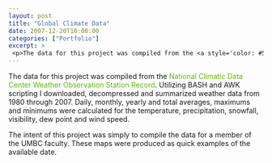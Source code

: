 ```yaml
---
layout: post
title: "Global Climate Data"
date: 2007-12-20T10:00:00
categories: ["Portfolio"]
excerpt: >
 <p>The data for this project was compiled from the <a style='color: #5eb80b;text-decoration: none' href='http://lwf.ncdc.noaa.gov/oa/climate/stationlocator.html'>National Climatic Data Center Weather Observation Station Record</a>. Utilizing BASH and AWK scripting I downloaded, decompressed and summarized weather data from 1980 through 2007. Daily, monthly, yearly and total averages, maximums and minimums were calculated for the temperature, precipitation, snowfall, visibility, dew point and wind speed.</p><p> </p>
---
```

<p>The data for this project was compiled from the <a style='color: #5eb80b;text-decoration: none' href='http://lwf.ncdc.noaa.gov/oa/climate/stationlocator.html'>National Climatic Data Center Weather Observation Station Record</a>. Utilizing BASH and AWK scripting I downloaded, decompressed and summarized weather data from 1980 through 2007. Daily, monthly, yearly and total averages, maximums and minimums were calculated for the temperature, precipitation, snowfall, visibility, dew point and wind speed.</p>
<p>The intent of this project was simply to compile the data for a member of the UMBC faculty. These maps were produced as quick examples of the available date.</p>

